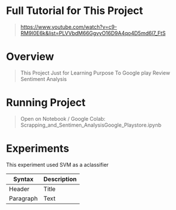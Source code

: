 # Full Tutorial for This Project 
>https://www.youtube.com/watch?v=c9-RM9I0E6k&list=PLVVbdM66GgvyO16D9A4qo4D5md6l7_FtS

# Overview
>This Project Just for Learning Purpose To Google play Review Sentiment Analysis

# Running Project
>Open on Notebook / Google Colab: Scrapping_and_Sentimen_AnalysisGoogle_Playstore.ipynb

# Experiments

This experiment used SVM as a aclassifier

| Syntax | Description |
| ----------- | ----------- |
| Header | Title |
| Paragraph | Text |
